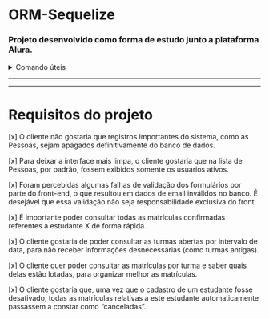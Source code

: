 # ORM-Sequelize
### Projeto desenvolvido como forma de estudo junto a plataforma Alura.

<details>
<summary>Comando úteis</summary>

Criar tabela Pessoas:
```
npx sequelize-cli model:create --name Pessoas --attributes nome:string,ativo:boolean,email:string,role:string
```

Realizar a migration:
```
npx sequelize-cli db:migrate
```

Criar seeds:
```
npx sequelize-cli seed:generate --name demo-pessoa
```

Inserir seeds:
```
npx sequelize-cli db:seed:all
```

Desfazer a ultima migrations:
```
npx sequelize-cli db:migrate:undo
```

Desfazer uma migration especifica:
```
db:migrate:undo --name [data-hora]-create-[nome-da-tabela].js
```

Desfazer o ultimo seed feito:
```
npx sequelize db:seed:undo
```

Desfazer seeds de uma tabela específica:
```
npx sequelize-cli db:seed:undo --seed nome-do-arquivo
```

Desfazer todos os seeds feitos:
```
npx sequelize-cli db:seed:undo:all
```

</details>

---
---

# Requisitos do projeto

[x]    O cliente não gostaria que registros importantes do sistema, como as Pessoas, sejam apagados definitivamente do banco de dados.

[x]    Para deixar a interface mais limpa, o cliente gostaria que na lista de Pessoas, por padrão, fossem exibidos somente os usuários ativos.

[x]    Foram percebidas algumas falhas de validação dos formulários por parte do front-end, o que resultou em dados de email inválidos no banco. É desejável que essa validação não seja responsabilidade exclusiva do front.

[x]    É importante poder consultar todas as matrículas confirmadas referentes a estudante X de forma rápida.

[x]    O cliente gostaria de poder consultar as turmas abertas por intervalo de data, para não receber informações desnecessárias (como turmas antigas).

[x]    O cliente quer poder consultar as matrículas por turma e saber quais delas estão lotadas, para organizar melhor as matrículas.

[x]    O cliente gostaria que, uma vez que o cadastro de um estudante fosse desativado, todas as matrículas relativas a este estudante automaticamente passassem a constar como “canceladas”.

